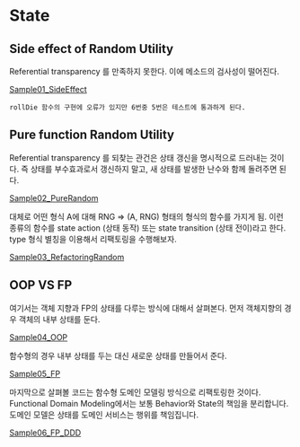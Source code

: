 # State
## Side effect of Random Utility

Referential transparency 를 만족하지 못한다. 이에 메소드의 검사성이 떨어진다.

[Sample01_SideEffect](Sample01_SideEffect.scala) 

```
rollDie 함수의 구현에 오류가 있지만 6번중 5번은 테스트에 통과하게 된다.

```

## Pure function Random Utility

Referential transparency 를 되찾는 관건은 상태 갱신을 명시적으로 드러내는 것이다. 
즉 상태를 부수효과로서 갱신하지 말고, 새 상태를 발생한 난수와 함께 돌려주면 된다. 

[Sample02_PureRandom](Sample02_PureRandom.scala)

대체로 어떤 형식 A에 대해 RNG => (A, RNG) 형태의 형식의 함수를 가지게 됨. 이런 종류의 함수를 state action (상태 동작) 또는 state transition 
(상태 전이)라고 한다. type 형식 별칭을 이용해서 리팩토링을 수행해보자.

[Sample03_RefactoringRandom](Sample03_RefactoringRandom.scala)

## OOP VS FP

여기서는 객체 지향과 FP의 상태를 다루는 방식에 대해서 살펴본다.
먼저 객체지향의 경우 객체의 내부 상태를 둔다.

[Sample04_OOP](Sample04_OOP.scala)

함수형의 경우 내부 상태를 두는 대신 새로운 상태를 만들어서 준다.

[Sample05_FP](Sample05_FP.scala)

마지막으로 살펴볼 코드는 함수형 도메인 모델링 방식으로 리팩토링한 것이다.
Functional Domain Modeling에서는 보통 Behavior와 State의 책임을 분리합니다.
도메인 모델은 상태를 도메인 서비스는 행위를 책임집니다.

[Sample06_FP_DDD](Sample06_FP_DDD.scala)